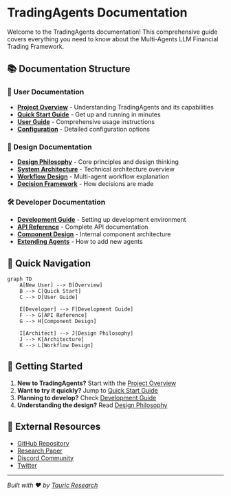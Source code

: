 # TradingAgents Documentation

Welcome to the TradingAgents documentation! This comprehensive guide covers everything you need to know about the Multi-Agents LLM Financial Trading Framework.

## 📚 Documentation Structure

### 👥 User Documentation
- **[Project Overview](user/overview.md)** - Understanding TradingAgents and its capabilities
- **[Quick Start Guide](user/quick-start.md)** - Get up and running in minutes
- **[User Guide](user/user-guide.md)** - Comprehensive usage instructions
- **[Configuration](user/configuration.md)** - Detailed configuration options

### 🎨 Design Documentation
- **[Design Philosophy](design/design-philosophy.md)** - Core principles and design thinking
- **[System Architecture](design/architecture.md)** - Technical architecture overview
- **[Workflow Design](design/workflow-design.md)** - Multi-agent workflow explanation
- **[Decision Framework](design/decision-making-framework.md)** - How decisions are made

### 🛠️ Developer Documentation
- **[Development Guide](developer/development-guide.md)** - Setting up development environment
- **[API Reference](developer/api-reference.md)** - Complete API documentation
- **[Component Design](developer/component-design.md)** - Internal component architecture
- **[Extending Agents](developer/extending-agents.md)** - How to add new agents

## 🚀 Quick Navigation

```mermaid
graph TD
    A[New User] --> B[Overview]
    B --> C[Quick Start]
    C --> D[User Guide]
    
    E[Developer] --> F[Development Guide]
    F --> G[API Reference]
    G --> H[Component Design]
    
    I[Architect] --> J[Design Philosophy]
    J --> K[Architecture]
    K --> L[Workflow Design]
```

## 📖 Getting Started

1. **New to TradingAgents?** Start with the [Project Overview](user/overview.md)
2. **Want to try it quickly?** Jump to [Quick Start Guide](user/quick-start.md)
3. **Planning to develop?** Check [Development Guide](developer/development-guide.md)
4. **Understanding the design?** Read [Design Philosophy](design/design-philosophy.md)

## 🔗 External Resources

- [GitHub Repository](https://github.com/TauricResearch/TradingAgents)
- [Research Paper](https://arxiv.org/abs/2412.20138)
- [Discord Community](https://discord.com/invite/hk9PGKShPK)
- [Twitter](https://x.com/TauricResearch)

---

*Built with ❤️ by [Tauric Research](https://github.com/TauricResearch)*